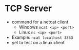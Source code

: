 # TCP Server

- command for a netcat client
    - Windows `ncat <ip> <port>`
    - Linux `nc <ip> <port>`
- Example: `ncat localhost 3333`
- yet to test on a linux client